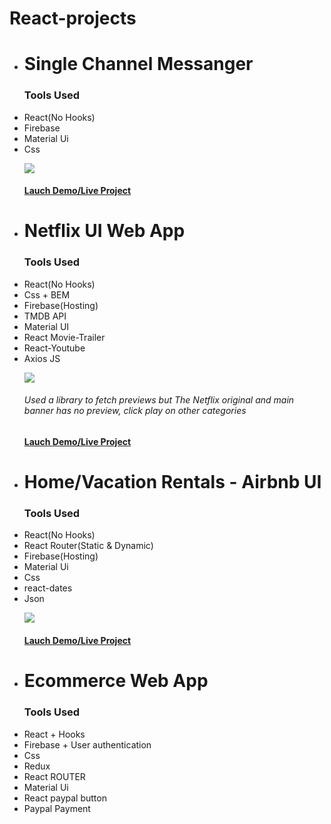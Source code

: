  # React-projects

 
<ul>
  <li><h1>Single Channel Messanger</h1>
   <p><h3>Tools Used</h3><li>React(No Hooks)</li><li>Firebase</li><li>Material Ui</li> <li>Css</li></P>
   <img src="https://github.com/abodmicheal/React-projects/blob/master/Single-Channel-Messanger/public/20200825_112955.gif?raw=true" />
   <h4><a href="https://single-channel-messanger.web.app" target="_blank">Lauch Demo/Live Project</a></h4>
    
 <li><h1>Netflix UI Web App</h1>
   <p><h3>Tools Used</h3><li>React(No Hooks)</li><li>Css + BEM</li><li>Firebase(Hosting)</li><li>TMDB API</li><li>Material UI</li><li>React Movie-Trailer</li><li>React-Youtube</li><li>Axios JS</li></P>
     <img src="https://github.com/abodmicheal/React-projects/blob/master/gifs/20200915_142422.gif?raw=true" />
     <h6>Used a library to fetch previews but The Netflix original and main banner has no preview,  click play on other categories </h6>
     <h4><a href="https://netflix-clone-dd230.web.app/" target="_blank">Lauch Demo/Live Project</a></h4>

   <li><h1>Home/Vacation Rentals - Airbnb UI</h1>
    <p><h3>Tools Used</h3><li>React(No Hooks)</li><li>React Router(Static & Dynamic)</li><li>Firebase(Hosting)</li><li>Material Ui</li><li>Css</li><li>react-dates</li><li>Json</li></P>
    <img src="https://github.com/abodmicheal/React-projects/blob/master/gifs/20201103_184656.gif?raw=true" />
    <h4><a href="https://abod-bnb.web.app/" target="_blank">Lauch Demo/Live Project</a></h4>

   <li><h1>Ecommerce Web App</h1>
   <p><h3>Tools Used</h3><li>React + Hooks</li><li>Firebase + User authentication</li><li>Css</li><li>Redux</li><li>React ROUTER</li><li>Material Ui</li><li>React paypal button</li><li>Paypal Payment</li></P>
